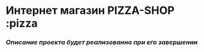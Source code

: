# **Интернет магазин PIZZA-SHOP** :pizza

### _Описание проекта будет реализованно при его завершении_
